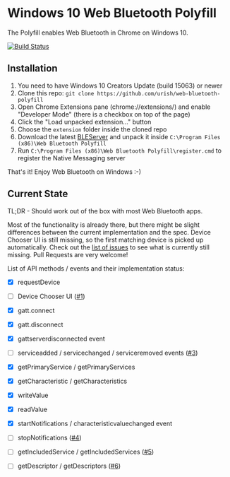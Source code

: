 # Windows 10 Web Bluetooth Polyfill

The Polyfill enables Web Bluetooth in Chrome on Windows 10. 

[![Build Status](https://travis-ci.org/urish/web-bluetooth-polyfill.png?branch=master)](https://travis-ci.org/urish/web-bluetooth-polyfill)

## Installation

1. You need to have Windows 10 Creators Update (build 15063) or newer
2. Clone this repo: `git clone https://github.com/urish/web-bluetooth-polyfill`
3. Open Chrome Extensions pane (chrome://extensions/) and enable "Developer Mode" (there is a checkbox on top of the page)
4. Click the "Load unpacked extension..." button
5. Choose the `extension` folder inside the cloned repo
6. Download the latest [BLEServer](https://github.com/urish/web-bluetooth-polyfill/releases/) and unpack it inside `C:\Program Files (x86)\Web Bluetooth Polyfill`
7. Run `C:\Program Files (x86)\Web Bluetooth Polyfill\register.cmd` to register the Native Messaging server

That's it! Enjoy Web Bluetooth on Windows :-)

## Current State

TL;DR - Should work out of the box with most Web Bluetooth apps.

Most of the functionality is already there, but there might be slight differences between the current implementation and the spec. Device Chooser UI is still missing, so the first matching device is picked up automatically. Check out the [list of issues](https://github.com/urish/web-bluetooth-polyfill/issues) to see what is currently still missing. Pull Requests are very welcome!

List of API methods / events and their implementation status:

- [X] requestDevice
- [ ] Device Chooser UI ([#1](https://github.com/urish/web-bluetooth-polyfill/issues/1))
- [X] gatt.connect
- [X] gatt.disconnect
- [X] gattserverdisconnected event
- [ ] serviceadded / servicechanged / serviceremoved events ([#3](https://github.com/urish/web-bluetooth-polyfill/issues/3))
- [X] getPrimaryService / getPrimaryServices
- [X] getCharacteristic / getCharacteristics
- [X] writeValue
- [X] readValue
- [X] startNotifications / characteristicvaluechanged event
- [ ] stopNotifications ([#4](https://github.com/urish/web-bluetooth-polyfill/issues/4))
- [ ] getIncludedService / getIncludedServices ([#5](https://github.com/urish/web-bluetooth-polyfill/issues/5))
- [ ] getDescriptor / getDescriptors ([#6](https://github.com/urish/web-bluetooth-polyfill/issues/6))

